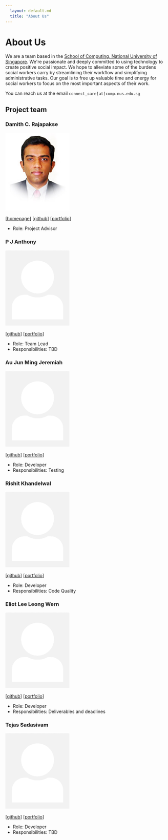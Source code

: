 ```yaml
---
  layout: default.md
  title: "About Us"
---
```


# About Us

We are a team based in the [School of Computing, National University of Singapore](http://www.comp.nus.edu.sg). 
We're passionate and deeply committed to using technology to create positive social impact.
We hope to alleviate some of the burdens social workers carry by streamlining their workflow 
and simplifying administrative tasks. Our goal is to free up valuable time and energy for 
social workers to focus on the most important aspects of their work.


You can reach us at the email `connect_care[at]comp.nus.edu.sg`

## Project team

### Damith C. Rajapakse

<img src="images/damithc.png" width="200px">

[[homepage](http://www.comp.nus.edu.sg/~damithch)]
[[github](https://github.com/damithc)]
[[portfolio](http://www.comp.nus.edu.sg/~damithch)]

* Role: Project Advisor

### P J Anthony

<img src="images/pjanthony2001.png" width="200px">

[[github](http://github.com/pjanthony2001)]
[[portfolio](team/anthony.md)]

* Role: Team Lead
* Responsibilities: TBD

### Au Jun Ming Jeremiah

<img src="images/jolonauh.png" width="200px">

[[github](http://github.com/jolonauh)]
[[portfolio](team/jeremiah.md)]

* Role: Developer
* Responsibilities: Testing

### Rishit Khandelwal

<img src="images/rishit02.png" width="200px">

[[github](http://github.com/rishit02)] [[portfolio](team/rishit.md)]

* Role: Developer
* Responsibilities: Code Quality

### Eliot Lee Leong Wern

<img src="images/eliotlee68.png" width="200px">

[[github](http://github.com/eliotlee68)]
[[portfolio](team/eliot.md)]

* Role: Developer
* Responsibilities: Deliverables and deadlines

### Tejas Sadasivam

<img src="images/tejas-1405.png" width="200px">

[[github](http://github.com/tejas-1405)]
[[portfolio](team/tejas.md)]

* Role: Developer
* Responsibilities: TBD
